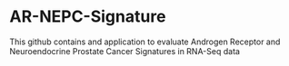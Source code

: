 # AR-NEPC-Signature
This github contains and application to evaluate Androgen Receptor and Neuroendocrine Prostate Cancer Signatures in RNA-Seq data
